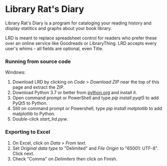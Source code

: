# Library Rat's Diary

Library Rat's Diary is a program for cataloging your reading history and display statitics and graphs about your book library. 

LRD is meant to replace spreadsheet control for readers who prefer these over an online service like Goodreads or LibraryThing. LRD accepts every user's whims - all fields are optional, even Title.

### Running from source code

Windows:

1. Download LRD by clicking on _Code_ > _Download ZIP_ near the top of this page and extract the ZIP.
2. Download Python 3.7 or better from [python.org](https://www.python.org/) and install it.
3. Open command prompt or PowerShell and type _pip install pyqt5_ to add PyQt5 to Python.
4. Still on command prompt or Powershell, type _pip install matplotlib_ to add matplotlib to Python.
5. Double-click _start_lrd.pyw_.

### Exporting to Excel

1. On Excel, click on _Data_ > _From text_.
2. Set _Original data type_ to "Delimited" and _File Origin_ to "65001: UTF-8". Click next.
3. Check "Comma" on _Delimiters_ then click on Finish.
